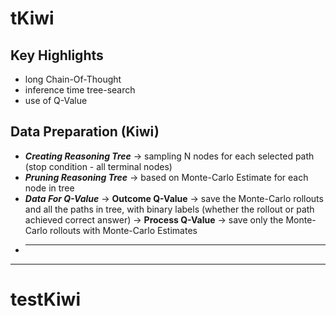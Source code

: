 # tKiwi
## Key Highlights
- long Chain-Of-Thought
- inference time tree-search
- use of Q-Value

## Data Preparation (Kiwi)
- ***Creating Reasoning Tree*** -> sampling N nodes for each selected path (stop condition - all terminal nodes)
- ***Pruning Reasoning Tree*** -> based on Monte-Carlo Estimate for each node in tree
- ***Data For Q-Value***
  -> __Outcome Q-Value__ -> save the Monte-Carlo rollouts and all the paths in tree, with binary labels (whether the rollout or path achieved correct answer)
  -> __Process Q-Value__ -> save only the Monte-Carlo rollouts with Monte-Carlo Estimates
- ******

-----
# testKiwi
